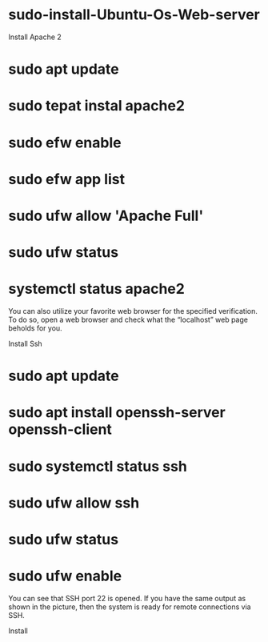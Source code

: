 # sudo-install-Ubuntu-Os-Web-server

Install Apache 2
# sudo apt update
# sudo tepat instal apache2
# sudo efw enable
# sudo efw app list
# sudo ufw allow 'Apache Full'
# sudo ufw status
# systemctl status apache2
You can also utilize your favorite web browser for the specified verification. To do so, open a web browser and check what the “localhost” web page beholds for you.

Install Ssh
# sudo apt update
# sudo apt install openssh-server openssh-client
# sudo systemctl status ssh
# sudo ufw allow ssh
# sudo ufw status
# sudo ufw enable
You can see that SSH port 22 is opened. If you have the same output as shown in the picture, then the system is ready for remote connections via SSH.

Install 